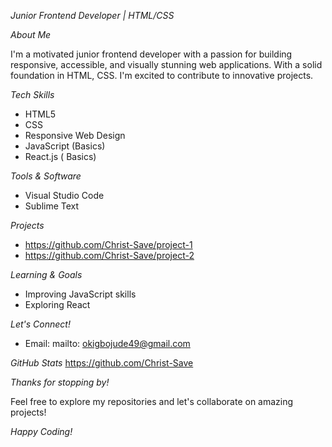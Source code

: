 
*Junior Frontend Developer | HTML/CSS* 


*About Me*


I'm a motivated junior frontend developer with a passion for building responsive, accessible, and visually stunning web applications. With a solid foundation in HTML, CSS.  I'm excited to contribute to innovative projects.


*Tech Skills*
- HTML5
- CSS
- Responsive Web Design
- JavaScript (Basics)
- React.js ( Basics)


*Tools & Software*
- Visual Studio Code
- Sublime Text


*Projects*
- https://github.com/Christ-Save/project-1
- https://github.com/Christ-Save/project-2


*Learning & Goals*
- Improving JavaScript skills
- Exploring React 


*Let's Connect!*
- Email: mailto: okigbojude49@gmail.com


*GitHub Stats*
https://github.com/Christ-Save


*Thanks for stopping by!*

Feel free to explore my repositories and let's collaborate on amazing projects!

*Happy Coding!*

<!---
Christ-Save/Christ-Save is a ✨ special ✨ repository because its `README.md` (this file) appears on your GitHub profile.
You can click the Preview link to take a look at your changes.
--->
